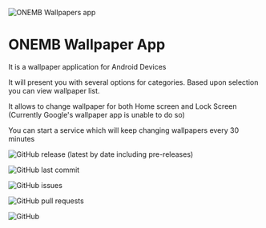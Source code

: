 
![ONEMB Wallpapers app](https://firebasestorage.googleapis.com/v0/b/onemb-wallpapers.appspot.com/o/Banner%20(1).png?alt=media&token=d527b894-03b1-42a3-8403-3e84cd7d7b6a)

# ONEMB Wallpaper App

It is a wallpaper application for Android Devices

It will present you with several options for categories. Based upon selection you can view wallpaper list.

It allows to change wallpaper for both Home screen and Lock Screen (Currently Google's wallpaper app is unable to do so)

You can start a service which will keep changing wallpapers every 30 minutes

![GitHub release (latest by date including pre-releases)](https://img.shields.io/github/v/release/one-mb-rai/ONEMBWallpapers?include_prereleases)

![GitHub last commit](https://img.shields.io/github/last-commit/one-mb-rai/ONEMBWallpapers)

![GitHub issues](https://img.shields.io/github/issues-raw/one-mb-rai/ONEMBWallpapers)

![GitHub pull requests](https://img.shields.io/github/issues-pr/one-mb-rai/ONEMBWallpapers)

![GitHub](https://img.shields.io/github/license/one-mb-rai/ONEMBWallpapers)
